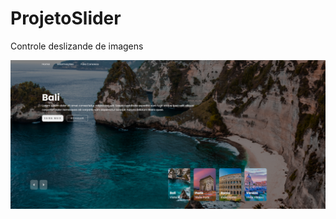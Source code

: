 # ProjetoSlider
 Controle deslizande de imagens

 ![Imagem Inicial](https://github.com/NandoCruz/ProjetoSlider/blob/main/imagens/imagem-principal.png)
